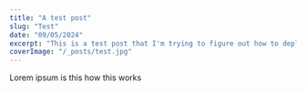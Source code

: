 ```yaml
---
title: "A test post"
slug: "Test"
date: "09/05/2024"
excerpt: "This is a test post that I'm trying to figure out how to deploy before actually creating the site so what happens if la dee da the text gets wayyyy longer than it should be"
coverImage: "/_posts/test.jpg"
---
```

Lorem ipsum is this how this works